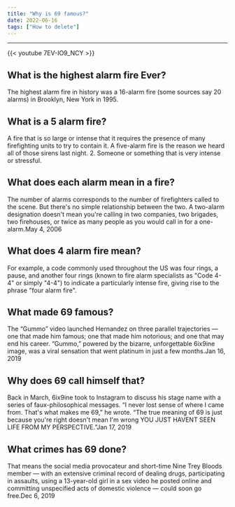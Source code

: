```yaml
---
title: "Why is 69 famous?"
date: 2022-06-16
tags: ["How to delete"]
---
```


---
{{< youtube 7EV-IO9_NCY >}}
## What is the highest alarm fire Ever?
The highest alarm fire in history was a 16-alarm fire (some sources say 20 alarms) in Brooklyn, New York in 1995.

## What is a 5 alarm fire?
A fire that is so large or intense that it requires the presence of many firefighting units to try to contain it. A five-alarm fire is the reason we heard all of those sirens last night. 2. Someone or something that is very intense or stressful.

## What does each alarm mean in a fire?
The number of alarms corresponds to the number of firefighters called to the scene. But there's no simple relationship between the two. A two-alarm designation doesn't mean you're calling in two companies, two brigades, two firehouses, or twice as many people as you would call in for a one-alarm.May 4, 2006

## What does 4 alarm fire mean?
For example, a code commonly used throughout the US was four rings, a pause, and another four rings (known to fire alarm specialists as "Code 4-4" or simply "4-4") to indicate a particularly intense fire, giving rise to the phrase "four alarm fire".

## What made 69 famous?
The “Gummo” video launched Hernandez on three parallel trajectories — one that made him famous; one that made him notorious; and one that may end his career. “Gummo,” powered by the bizarre, unforgettable 6ix9ine image, was a viral sensation that went platinum in just a few months.Jan 16, 2019

## Why does 69 call himself that?
Back in March, 6ix9ine took to Instagram to discuss his stage name with a series of faux-philosophical messages. “I never lost sense of where I came from. That's what makes me 69,” he wrote. “The true meaning of 69 is just because you're right doesn't mean I'm wrong YOU JUST HAVENT SEEN LIFE FROM MY PERSPECTIVE.”Jan 17, 2019

## What crimes has 69 done?
That means the social media provocateur and short-time Nine Trey Bloods member — with an extensive criminal record of dealing drugs, participating in assaults, using a 13-year-old girl in a sex video he posted online and committing unspecified acts of domestic violence — could soon go free.Dec 6, 2019

